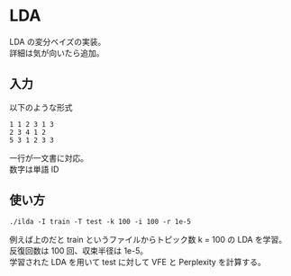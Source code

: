 # LDA

LDA の変分ベイズの実装。  
詳細は気が向いたら追加。  


## 入力

以下のような形式

    1 1 2 3 1 3
    2 3 4 1 2
    5 3 1 2 3 3

一行が一文書に対応。  
数字は単語 ID  

## 使い方

    ./ilda -I train -T test -k 100 -i 100 -r 1e-5

例えば上のだと train というファイルからトピック数 k = 100 の LDA を学習。  
反復回数は 100 回、収束半径は 1e-5。  
学習された LDA を用いて test に対して VFE と Perplexity を計算する。
